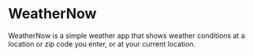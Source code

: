 # WeatherNow

WeatherNow is a simple weather app that shows weather conditions at a location or zip code you enter, or at your current location.
